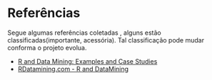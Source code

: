 Referências
===

Segue algumas referências coletadas , alguns estão classificadas(importante, acessória). Tal classificação pode mudar conforma o projeto evolua.


* [R and Data Mining: Examples and Case Studies](https://2780fa3c-a-62cb3a1a-s-sites.googlegroups.com/site/rdatamining/docs/RDataMining.pdf?attachauth=ANoY7crjRVQV8Kq6axDSkyqFZ6pw8UzvNqhL-KwYZyJCYNIjm8XgAVf_tZq7-3E7CiVoJJChn-6u7fVjACbS3VAhzjwj-KFrM80T3-DVAm8fHWj81bSjpWZlgXX49QMvVzc4neDnMqlAe2D9NyRNqx0n80r74I_sNVnP1gSy8MajLZwofCz-2aPfNNs8_eFEpKUBzsmmosAkpuuwRrXyuIKsLjcpVpdGxuE3zt9XmUoZUEvxcdWg-yU%3D&attredirects=0)
* [RDatamining.com - R and DataMining](http://www.rdatamining.com/)

